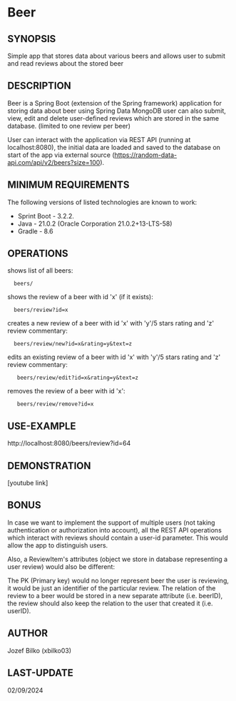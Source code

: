 # Beer
## SYNOPSIS
Simple app that stores data about various beers and allows user to submit and read reviews about the stored beer

## DESCRIPTION
Beer is a Spring Boot (extension of the Spring framework) application for storing data about beer using Spring Data MongoDB user can also submit, view, edit and delete user-defined reviews which are stored in the same database. (limited to one review per beer)

User can interact with the application via REST API (running at localhost:8080), the initial data are loaded and saved to the database on start of the app via external source (https://random-data-api.com/api/v2/beers?size=100).

## MINIMUM REQUIREMENTS
The following versions of listed technologies are known to work:
* Sprint Boot	- 3.2.2.
* Java		- 21.0.2 (Oracle Corporation 21.0.2+13-LTS-58)
* Gradle		- 8.6

## OPERATIONS
shows list of all beers:

      beers/
      
shows the review of a beer with id 'x' (if it exists):

      beers/review?id=x
      
creates a new review of a beer with id 'x' with 'y'/5 stars rating and 'z' review commentary:

      beers/review/new?id=x&rating=y&text=z
      
edits an existing review of a beer with id 'x' with 'y'/5 stars rating and 'z' review commentary:

       beers/review/edit?id=x&rating=y&text=z
       
removes the review of a beer with id 'x':

       beers/review/remove?id=x
       

## USE-EXAMPLE
http://localhost:8080/beers/review?id=64

## DEMONSTRATION
[youtube link]
      
## BONUS
In case we want to implement the support of multiple users (not taking authentication or authorization into account),
all the REST API operations which interact with reviews should contain a user-id parameter. This would allow the app to distinguish users. 

Also, a ReviewItem's attributes (object we store in database representing a user review) 
would also be different:

The PK (Primary key) would no longer represent beer the user is reviewing, it would be just an identifier of the particular review. The relation of the review to a beer would be stored in a new separate attribute (i.e. beerID), the review should also keep the relation to the user that created it (i.e. userID).

## AUTHOR
Jozef Bilko (xbilko03)

## LAST-UPDATE
02/09/2024
